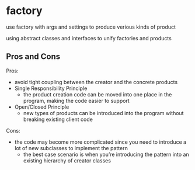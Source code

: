 # factory

use factory with args and settings to produce verious kinds of product

using abstract classes and interfaces to unify factories and products

## Pros and Cons

Pros:

- avoid tight coupling between the creator and the concrete products
- Single Responsibility Principle
  - the product creation code can be moved into one place in the program, making the code easier to support
- Open/Closed Principle
  - new types of products can be introduced into the program without breaking existing client code

Cons:

- the code may become more complicated since you need to introduce a lot of new subclasses to implement the pattern
  - the best case scenario is when you’re introducing the pattern into an existing hierarchy of creator classes
